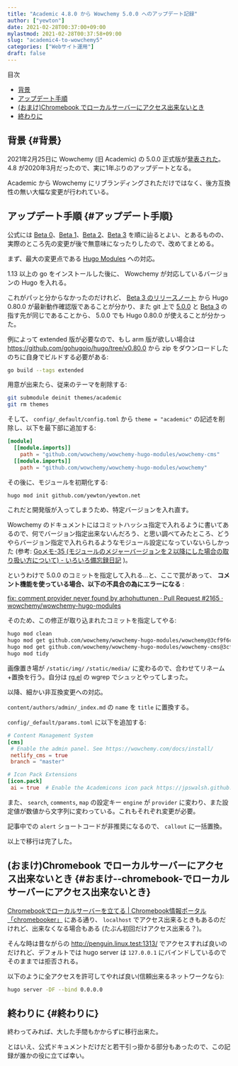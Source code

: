 ```yaml
---
title: "Academic 4.8.0 から Wowchemy 5.0.0 へのアップデート記録"
author: ["yewton"]
date: 2021-02-28T00:37:00+09:00
mylastmod: 2021-02-28T00:37:58+09:00
slug: "academic4-to-wowchemy5"
categories: ["Webサイト運用"]
draft: false
---
```


<div class="ox-hugo-toc toc">
<div></div>

<div class="heading">&#30446;&#27425;</div>

- [背景](#背景)
- [アップデート手順](#アップデート手順)
- [(おまけ)Chromebook でローカルサーバーにアクセス出来ないとき](#おまけ--chromebook-でローカルサーバーにアクセス出来ないとき)
- [終わりに](#終わりに)

</div>
<!--endtoc-->


## 背景 {#背景}

2021年2月25日に Wowchemy (旧 Academic) の 5.0.0 正式版が[発表された](https://wowchemy.com/blog/v5.0.0/)。
4.8 が2020年3月だったので、実に1年ぶりのアップデートとなる。

Academic から Wowchemy にリブランディングされただけではなく、後方互換性の無い大幅な変更が行われている。


## アップデート手順 {#アップデート手順}

公式には [Beta 0](https://wowchemy.com/blog/v5.0.0-beta.0/)、[Beta 1](https://wowchemy.com/blog/v5.0.0-beta.1/)、[Beta 2](https://wowchemy.com/blog/v5.0.0-beta.2/)、[Beta 3](https://wowchemy.com/blog/v5.0.0-beta.3/) を順に辿るとよい、とあるものの、実際のところ先の変更が後で無意味になったりしたので、改めてまとめる。

まず、最大の変更点である [Hugo Modules](https://gohugo.io/hugo-modules/) への対応。

1.13 以上の go をインストールした後に、
Wowchemy が対応しているバージョンの Hugo を入れる。

これがパッと分からなかったのだけれど、
[Beta 3 のリリースノート](https://wowchemy.com/blog/v5.0.0-beta.3/) から Hugo 0.80.0 が最新動作確認版であることが分かり、また git 上で [5.0.0](https://github.com/wowchemy/wowchemy-hugo-modules/tree/v5.0.0) と [Beta 3](https://github.com/wowchemy/wowchemy-hugo-modules/tree/v5.0.0-beta.3) の指す先が同じであることから、
5.0.0 でも Hugo 0.80.0 が使えることが分かった。

例によって extended 版が必要なので、もし arm 版が欲しい場合は <https://github.com/gohugoio/hugo/tree/v0.80.0> から zip をダウンロードしたのちに自身でビルドする必要がある:

```sh
go build --tags extended
```

用意が出来たら、従来のテーマを削除する:

```sh
git submodule deinit themes/academic
git rm themes
```

そして、 `config/_default/config.toml` から `theme = "academic"` の記述を削除し、以下を最下部に追加する:

```toml
[module]
  [[module.imports]]
    path = "github.com/wowchemy/wowchemy-hugo-modules/wowchemy-cms"
  [[module.imports]]
    path = "github.com/wowchemy/wowchemy-hugo-modules/wowchemy"
```

その後に、モジュールを初期化する:

```sh
hugo mod init github.com/yewton/yewton.net
```

これだと開発版が入ってしまうため、特定バージョンを入れ直す。

Wowchemy のドキュメントにはコミットハッシュ指定で入れるように書いてあるので、何でバージョン指定出来ないんだろう、と思い調べてみたところ、どうやらバージョン指定で入れられるようなモジュール設定になっていないらしかった
(参考: [Goメモ-35 (モジュールのメジャーバージョンを２以降にした場合の取り扱い方について) - いろいろ備忘録日記](https://devlights.hatenablog.com/entry/2019/12/20/132730) )。

というわけで 5.0.0 のコミットを指定して入れる…と、ここで罠があって、 **コメント機能を使っている場合、以下の不具合の為にエラーになる** :

[fix: comment provider never found by arhohuttunen · Pull Request #2165 · wowchemy/wowchemy-hugo-modules](https://github.com/wowchemy/wowchemy-hugo-modules/pull/2165)

そのため、この修正が取り込まれたコミットを指定してやる:

```sh
hugo mod clean
hugo mod get github.com/wowchemy/wowchemy-hugo-modules/wowchemy@3cf9f6c
hugo mod get github.com/wowchemy/wowchemy-hugo-modules/wowchemy-cms@3cf9f6c
hugo mod tidy
```

画像置き場が `/static/img/` `/static/media/` に変わるので、合わせてリネーム+置換を行う。自分は [rg.el](https://github.com/dajva/rg.el) の wgrep でシュッとやってしまった。

以降、細かい非互換変更への対応。

`content/authors/admin/_index.md` の `name` を `title` に置換する。

`config/_default/params.toml` に以下を追加する:

```toml
# Content Management System
[cms]
 # Enable the admin panel. See https://wowchemy.com/docs/install/
 netlify_cms = true
 branch = "master"

# Icon Pack Extensions
[icon.pack]
 ai = true  # Enable the Academicons icon pack https://jpswalsh.github.io/academicons/
```

また、 `search`, `comments`, `map` の設定キー `engine` が `provider` に変わり、また設定値が数値から文字列に変わっている。これもそれぞれ変更が必要。

記事中での `alert` ショートコードが非推奨になるので、 `callout` に一括置換。

以上で移行は完了した。


## (おまけ)Chromebook でローカルサーバーにアクセス出来ないとき {#おまけ--chromebook-でローカルサーバーにアクセス出来ないとき}

[Chromebookでローカルサーバーを立てる | Chromebook情報ポータル「chromebooker」](https://chromebooker.net/topics/qzy312ksxc/) にある通り、
`localhost` でアクセス出来るときもあるのだけれど、出来なくなる場合もある
(たぶん初回だけアクセス出来る？)。

そんな時は昔ながらの <http://penguin.linux.test:1313/> でアクセスすれば良いのだけれど、デフォルトでは hugo server は `127.0.0.1` にバインドしているのでそのままでは拒否される。

以下のように全アクセスを許可してやれば良い(信頼出来るネットワークなら):

```sh
hugo server -DF --bind 0.0.0.0
```


## 終わりに {#終わりに}

終わってみれば、大した手間もかからずに移行出来た。

とはいえ、公式ドキュメントだけだと若干引っ掛かる部分もあったので、この記録が誰かの役に立てば幸い。
